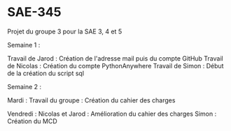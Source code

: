 # SAE-345
Projet du groupe 3 pour la SAE 3, 4 et 5

Semaine 1 :

Travail de Jarod : Création de l'adresse mail puis du compte GitHub
Travail de Nicolas : Création du compte PythonAnywhere
Travail de Simon : Début de la création du script sql

Semaine 2 :

Mardi :
Travail du groupe : Création du cahier des charges

Vendredi :
Nicolas et Jarod : Amélioration du cahier des charges
Simon : Création du MCD
